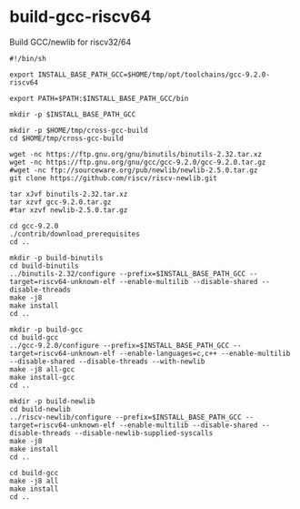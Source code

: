 # build-gcc-riscv64
Build GCC/newlib for riscv32/64

    #!/bin/sh

    export INSTALL_BASE_PATH_GCC=$HOME/tmp/opt/toolchains/gcc-9.2.0-riscv64

    export PATH=$PATH:$INSTALL_BASE_PATH_GCC/bin

    mkdir -p $INSTALL_BASE_PATH_GCC

    mkdir -p $HOME/tmp/cross-gcc-build
    cd $HOME/tmp/cross-gcc-build

    wget -nc https://ftp.gnu.org/gnu/binutils/binutils-2.32.tar.xz
    wget -nc https://ftp.gnu.org/gnu/gcc/gcc-9.2.0/gcc-9.2.0.tar.gz
    #wget -nc ftp://sourceware.org/pub/newlib/newlib-2.5.0.tar.gz
    git clone https://github.com/riscv/riscv-newlib.git

    tar xJvf binutils-2.32.tar.xz
    tar xzvf gcc-9.2.0.tar.gz
    #tar xzvf newlib-2.5.0.tar.gz

    cd gcc-9.2.0
    ./contrib/download_prerequisites
    cd ..

    mkdir -p build-binutils
    cd build-binutils
    ../binutils-2.32/configure --prefix=$INSTALL_BASE_PATH_GCC --target=riscv64-unknown-elf --enable-multilib --disable-shared --disable-threads
    make -j8
    make install
    cd ..

    mkdir -p build-gcc
    cd build-gcc
    ../gcc-9.2.0/configure --prefix=$INSTALL_BASE_PATH_GCC --target=riscv64-unknown-elf --enable-languages=c,c++ --enable-multilib --disable-shared --disable-threads --with-newlib
    make -j8 all-gcc
    make install-gcc
    cd ..

    mkdir -p build-newlib
    cd build-newlib
    ../riscv-newlib/configure --prefix=$INSTALL_BASE_PATH_GCC --target=riscv64-unknown-elf --enable-multilib --disable-shared --disable-threads --disable-newlib-supplied-syscalls
    make -j8
    make install
    cd ..

    cd build-gcc
    make -j8 all
    make install
    cd ..
